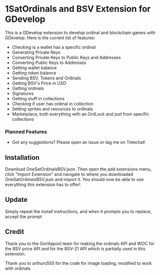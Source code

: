 # 1SatOrdinals and BSV Extension for GDevelop

This is a GDevelop extension to develop ordinal and blockchain games with GDevelop. Here is the current list of features:

- Checking is a wallet has a specific ordinal
- Generating Private Keys
- Converting Private Keys to Public Keys and Addresses
- Converting Public Keys to Addresses
- Getting wallet balance
- Getting token balance
- Sending BSV, Tokens and Ordinals
- Getting BSV's Price in USD
- Getting ordinals
- Signatures
- Getting stuff in collections
- Checking if user has ordinal in collection
- Setting sprites and resources to ordinals
- Marketplace, both everything with an OrdLock and just from specific collections

### Planned Features

- Got any suggestions? Please open an issue or tag me on Treechat!

## Installation

Download OneSatOrdinalsBSV.json. Then open the add extensions menu, click "Import Extension" and navigate to where you downloaded OneSatOrdinalsBSV.json and import it. You should now be able to use everything this extension has to offer!

## Update

Simply repeat the install instructions, and when it prompts you to replace, accept the prompt

## Credit

Thank you to the Gorillapool team for making the ordinals API and WOC for the BSV price API and for the BSV-21 API which is partially used in this extension.

Thank you to arthuro555 for the code for image loading, modified to work with ordinals